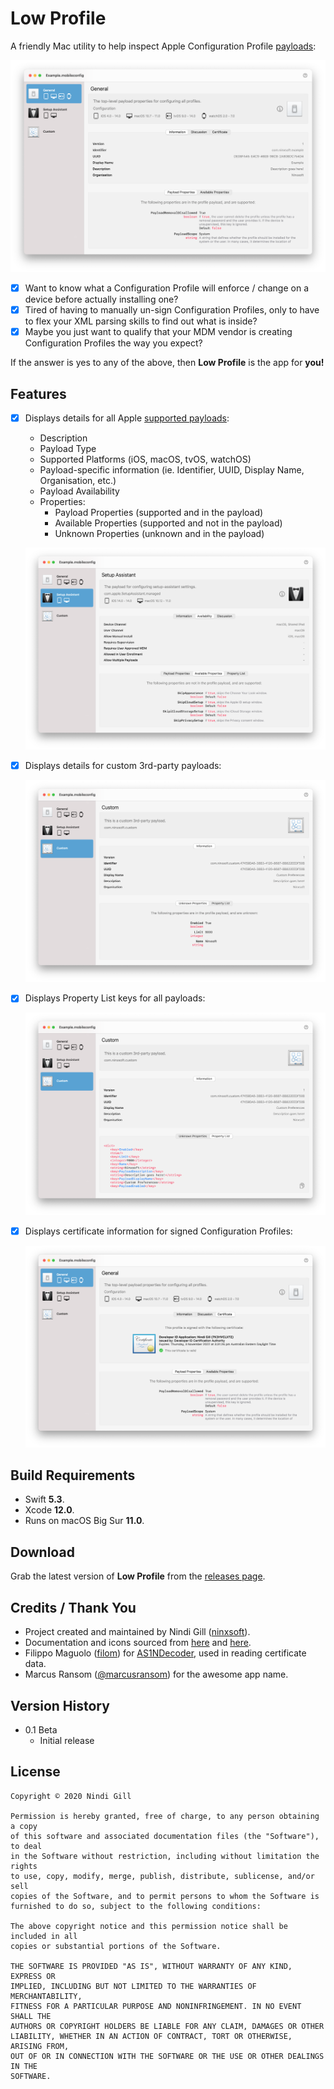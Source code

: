 
# Low Profile

A friendly Mac utility to help inspect Apple Configuration Profile [payloads](https://developer.apple.com/documentation/devicemanagement/profile-specific_payload_keys):

![Example](Readme%20Resources/Example.png)

*   [x] Want to know what a Configuration Profile will enforce / change on a device before actually installing one?
*   [x] Tired of having to manually un-sign Configuration Profiles, only to have to flex your XML parsing skills to find out what is inside?
*   [x] Maybe you just want to qualify that your MDM vendor is creating Configuration Profiles the way you expect?

If the answer is yes to any of the above, then **Low Profile** is the app for **you!**

## Features

*   [x] Displays details for all Apple [supported payloads](#supported-payloads):
    *   Description
    *   Payload Type
    *   Supported Platforms (iOS, macOS, tvOS, watchOS)
    *   Payload-specific information (ie. Identifier, UUID, Display Name, Organisation, etc.)
    *   Payload Availability
    *   Properties:
        *   Payload Properties (supported and in the payload)
        *   Available Properties (supported and not in the payload)
        *   Unknown Properties (unknown and in the payload)

    ![Payload](Readme%20Resources/Payload.png)

*   [x] Displays details for custom 3rd-party payloads:

    ![Custom](Readme%20Resources/Custom.png)

*   [x] Displays Property List keys for all payloads:

    ![Property List](Readme%20Resources/Property%20List.png)

*   [x] Displays certificate information for signed Configuration Profiles:

    ![Certificate](Readme%20Resources/Certificate.png)

## Build Requirements

*   Swift **5.3**.
*   Xcode **12.0**.
*   Runs on macOS Big Sur **11.0**.

## Download

Grab the latest version of **Low Profile** from the [releases page](https://github.com/ninxsoft/LowProfile/releases).

## Credits / Thank You

*   Project created and maintained by Nindi Gill ([ninxsoft](https://github.com/ninxsoft)).
*   Documentation and icons sourced from [here](https://developer.apple.com/documentation/devicemanagement) and [here](https://support.apple.com/en-au/guide/mdm/welcome/web).
*   Filippo Maguolo ([filom](https://github.com/filom)) for [AS1NDecoder](https://github.com/filom/ASN1Decoder), used in reading certificate data.
*   Marcus Ransom ([@marcusransom](https://twitter.com/marcusransom)) for the awesome app name.

## Version History

*   0.1 Beta
    *   Initial release

## License

    Copyright © 2020 Nindi Gill

    Permission is hereby granted, free of charge, to any person obtaining a copy
    of this software and associated documentation files (the "Software"), to deal
    in the Software without restriction, including without limitation the rights
    to use, copy, modify, merge, publish, distribute, sublicense, and/or sell
    copies of the Software, and to permit persons to whom the Software is
    furnished to do so, subject to the following conditions:

    The above copyright notice and this permission notice shall be included in all
    copies or substantial portions of the Software.

    THE SOFTWARE IS PROVIDED "AS IS", WITHOUT WARRANTY OF ANY KIND, EXPRESS OR
    IMPLIED, INCLUDING BUT NOT LIMITED TO THE WARRANTIES OF MERCHANTABILITY,
    FITNESS FOR A PARTICULAR PURPOSE AND NONINFRINGEMENT. IN NO EVENT SHALL THE
    AUTHORS OR COPYRIGHT HOLDERS BE LIABLE FOR ANY CLAIM, DAMAGES OR OTHER
    LIABILITY, WHETHER IN AN ACTION OF CONTRACT, TORT OR OTHERWISE, ARISING FROM,
    OUT OF OR IN CONNECTION WITH THE SOFTWARE OR THE USE OR OTHER DEALINGS IN THE
    SOFTWARE.
